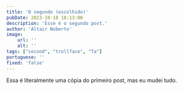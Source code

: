 ```yaml
---
title: 'O segundo (escolhido)'
pubDate: 2023-10-18 18:13:00
description: 'Esse é o segundo post.'
author: 'Altair Noberto'
image:
    url: ''
    alt: ''
tags: ["second", "trollface", "Ta"]
portuguese: ''
fixed: 'false'
---
```


Essa é literalmente uma cópia do primeiro post, mas eu mudei tudo.